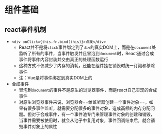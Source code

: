 # 组件基础

## react事件机制

- `<div onClick={this.fn.bind(this)}>点我</div>`
  - React并不是将`click`事件绑定到了`div`的真实DOM上，而是在`document`处监听了所有的事件，当事件触发并且冒泡到`document`时，React通过合成事件将事件内容封装并交由真正的处理函数运行
  - 这种方式不仅减少了内存的消耗，还能在组件挂在销毁时统一订阅和移除事件
  - 注：Vue是将事件绑定到真实DOM上的
- 合成事件
  - 冒泡到`document`的事件不是原生的浏览器事件，而是react自己实现的合成事件
  - 对原生浏览器事件来说，浏览器会==给监听器创建一个事件对象==，如果有很多事件监听，就需要分配很多的事件对象，造成高额的内存分配问题。但对于合成事件，有一个事件池专门来管理事件对象的创建和销毁，当事件需要被使用时，就会从池子中复用对象，事件回调结束后，就会销毁事件对象上的属性

